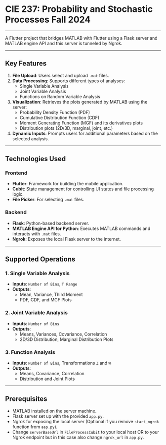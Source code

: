 # CIE 237: Probability and Stochastic Processes Fall 2024
----
A Flutter project that bridges MATLAB with Flutter using a Flask server and MATLAB engine API and this server is tunneled by Ngrok.

----
## Key Features

1. **File Upload**: Users select and upload `.mat` files.
2. **Data Processing**: Supports different types of analyses:
   - Single Variable Analysis
   - Joint Variable Analysis
   - Functions on Random Variable Analysis
3. **Visualization**: Retrieves the plots generated by MATLAB using the server:
   - Probability Density Function (PDF)
   - Cumulative Distribution Function (CDF)
   - Moment Generating Function (MGF) and its derivatives plots
   - Distribution plots (2D/3D, marginal, joint, etc.)
4. **Dynamic Inputs**: Prompts users for additional parameters based on the selected analysis.
----
## Technologies Used
### Frontend
- **Flutter**: Framework for building the mobile application.
- **Cubit**: State management for controlling UI states and file processing logic.
- **File Picker**: For selecting `.mat` files.

### Backend
- **Flask**: Python-based backend server.
- **MATLAB Engine API for Python**: Executes MATLAB commands and interacts with `.mat` files.
- **Ngrok**: Exposes the local Flask server to the internet.
----
## Supported Operations

### 1. Single Variable Analysis
- **Inputs**: `Number of Bins`, `T Range`
- **Outputs**:
  - Mean, Variance, Third Moment
  - PDF, CDF, and MGF Plots

### 2. Joint Variable Analysis
- **Inputs**: `Number of Bins`
- **Outputs**:
  - Means, Variances, Covariance, Correlation
  - 2D/3D Distribution, Marginal Distribution Plots

### 3. Function Analysis
- **Inputs**: `Number of Bins`, Transformations `Z` and `W`
- **Outputs**:
  - Means, Covariance, Correlation
  - Distribution and Joint Plots

----
## Prerequisites
- MATLAB installed on the server machine.
- Flask server set up with the provided `app.py`.
- Ngrok for exposing the local server (Optional if you remove `start_ngrok` function from `aap.py`).
- Change `serverBaseUrl` in `FileProcessCubit` to your local host OR to your Ngrok endpoint but in this case also change `ngrok_url` in `app.py`.

